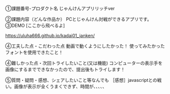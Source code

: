①課題番号-プロダクト名
じゃんけんアプリリッチver

②課題内容（どんな作品か）
PCとじゃんけん対戦ができるアプリです。
③DEMO
[ここから飛べるよ]

https://uluha666.github.io/kadai01_janken/

④工夫した点・こだわった点
動画で動くようにしたかった！ 使ってみたかったフォントを使用できたこと！

④難しかった点・次回トライしたいこと(又は機能)
コンピューターの表示手を画像にするまでできなかったので、提出後もトライします！

⑤質問・疑問・感想、シェアしたいこと等なんでも
［感想］javascriptとの戦い。画像が表示が全くうまくできず、時間が、、、、、
